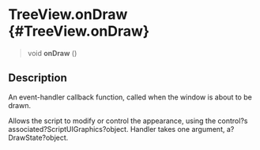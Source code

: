TreeView.onDraw {#TreeView.onDraw}
===============

> void **onDraw** ()

Description
-----------

An event-handler callback function, called when the window is about to
be drawn.

Allows the script to modify or control the appearance, using the
control?s associated?ScriptUIGraphics?object. Handler takes one
argument, a?DrawState?object.
